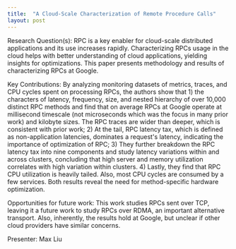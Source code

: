 ```yaml
---
title:  "A Cloud-Scale Characterization of Remote Procedure Calls"
layout: post
---
```



Research Question(s): RPC is a key enabler for cloud-scale distributed applications and its use increases rapidly. Characterizing RPCs usage in the cloud helps with better understanding of cloud applications, yielding insights for optimizations. This paper presents methodology and results of characterizing RPCs at Google.


Key Contributions: By analyzing monitoring datasets of metrics, traces, and CPU cycles spent on processing RPCs, the authors show that 1) the characters of latency, frequency, size, and nested hierarchy of over 10,000 distinct RPC methods and find that on average RPCs at Google operate at millisecond timescale (not microseconds which was the focus in many prior work) and kilobyte sizes. The RPC traces are wider than deeper, which is consistent with prior work; 2) At the tail, RPC latency tax, which is defined as non-application latencies, dominates a request's latency, indicating the importance of optimization of RPC; 3) They further breakdown the RPC latency tax into nine components and study latency variations within and across clusters, concluding that high server and memory utilization correlates with high variation within clusters. 4) Lastly, they find that RPC CPU utilization is heavily tailed. Also, most CPU cycles are consumed by a few services. Both results reveal the need for method-specific hardware optimization.


Opportunities for future work: This work studies RPCs sent over TCP, leaving it a future work to study RPCs over RDMA, an important alternative transport. Also, inherently, the results hold at Google, but unclear if other cloud providers have similar concerns.


Presenter: Max Liu
